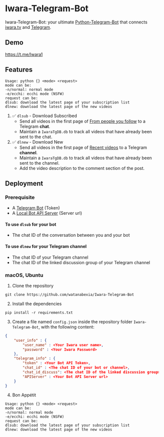 # Iwara-Telegram-Bot

Iwara-Telegram-Bot: your ultimate [Python-Telegram-Bot](https://github.com/python-telegram-bot/python-telegram-bot) that connects [iwara.tv](https://iwara.tv/) and [Telegram](https://telegram.org/).

## Demo

https://t.me/Iwara1

## Features
```
Usage: python {} <mode> <request>
mode can be:
-n/normal: normal mode
-e/ecchi: ecchi mode (NSFW)
request can be:
dlsub: download the latest page of your subscription list
dlnew: download the latest page of the new videos
```

<!-- ✅ - Published  
🚧 - In Progress  
💡 - Planned   -->

1. ✅ `dlsub` - Download Subscribed
   - Send all videos in the first page of [From people you follow](https://iwara.tv/subscriptions) to a Telegram **chat**.
   - Maintain a `IwaraTgDB.db` to track all videos that have already been sent to the chat.
2. ✅ `dlnew` - Download New
   - Send all videos in the first page of [Recent videos](https://www.iwara.tv/videos) to a Telegram **channel**.
   - Maintain a `IwaraTgDB.db` to track all videos that have already been sent to the channel.
   - Add the video description to the comment section of the post.

## Deployment

### Prerequisite

- A [Telegram Bot](https://core.telegram.org/bots/) (Token)
- A [Local Bot API Server](https://core.telegram.org/bots/api#using-a-local-bot-api-server) (Server url)
  <!-- - Iwara videos with resolution of `Source` are usually larger than 50 MB. -->

#### To use `dlsub` for your bot

- The chat ID of the conversation between you and your bot

#### To use `dlnew` for your Telegram channel

- The chat ID of your Telegram channel
- The chat ID of the linked discussion group of your Telegram channel

### macOS, Ubuntu

1. Clone the repository
```
git clone https://github.com/watanabexia/Iwara-Telegram-Bot
```
2. Install the dependencies
```
pip install -r requirements.txt
```
3. Create a file named `config.json` inside the repository folder `Iwara-Telegram-Bot`, with the following content:
```json
{
    "user_info" : {
        "user_name" : <Your Iwara user name>,
        "password" : <Your Iwara Password>
    },
    "telegram_info" : {
        "token" : <Your Bot API Token>,
        "chat_id" : <The chat ID of your bot or channel>,
        "chat_id_discuss": <The chat ID of the linked discussion group>,
        "APIServer" : <Your Bot API Server url>
    }
}
```
4. Bon Appétit
```
Usage: python {} <mode> <request>
mode can be:
-n/normal: normal mode
-e/ecchi: ecchi mode (NSFW)
request can be:
dlsub: download the latest page of your subscription list
dlnew: download the latest page of the new videos
```